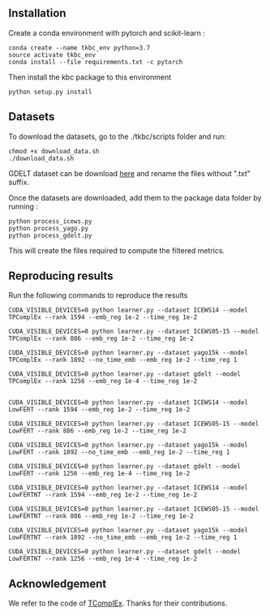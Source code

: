 
## Installation
Create a conda environment with pytorch and scikit-learn :
```
conda create --name tkbc_env python=3.7
source activate tkbc_env
conda install --file requirements.txt -c pytorch
```

Then install the kbc package to this environment
```
python setup.py install
```

## Datasets

To download the datasets, go to the ./tkbc/scripts folder and run:
```
chmod +x download_data.sh
./download_data.sh
```

GDELT dataset can be download [here](https://github.com/BorealisAI/de-simple/tree/master/datasets/gdelt) and rename the files without ".txt" suffix.

Once the datasets are downloaded, add them to the package data folder by running :
```
python process_icews.py
python process_yago.py
python process_gdelt.py
```

This will create the files required to compute the filtered metrics.

## Reproducing results

Run the following commands to reproduce the results

```
CUDA_VISIBLE_DEVICES=0 python learner.py --dataset ICEWS14 --model TPComplEx --rank 1594 --emb_reg 1e-2 --time_reg 1e-2 

CUDA_VISIBLE_DEVICES=0 python learner.py --dataset ICEWS05-15 --model TPComplEx --rank 886 --emb_reg 1e-2 --time_reg 1e-2  

CUDA_VISIBLE_DEVICES=0 python learner.py --dataset yago15k --model TPComplEx --rank 1892 --no_time_emb --emb_reg 1e-2 --time_reg 1

CUDA_VISIBLE_DEVICES=0 python learner.py --dataset gdelt --model TPComplEx --rank 1256 --emb_reg 1e-4 --time_reg 1e-2 


CUDA_VISIBLE_DEVICES=0 python learner.py --dataset ICEWS14 --model LowFERT --rank 1594 --emb_reg 1e-2 --time_reg 1e-2 

CUDA_VISIBLE_DEVICES=0 python learner.py --dataset ICEWS05-15 --model LowFERT --rank 886 --emb_reg 1e-2 --time_reg 1e-2  

CUDA_VISIBLE_DEVICES=0 python learner.py --dataset yago15k --model LowFERT --rank 1892 --no_time_emb --emb_reg 1e-2 --time_reg 1

CUDA_VISIBLE_DEVICES=0 python learner.py --dataset gdelt --model LowFERT --rank 1256 --emb_reg 1e-4 --time_reg 1e-2

CUDA_VISIBLE_DEVICES=0 python learner.py --dataset ICEWS14 --model LowFERTNT --rank 1594 --emb_reg 1e-2 --time_reg 1e-2 

CUDA_VISIBLE_DEVICES=0 python learner.py --dataset ICEWS05-15 --model LowFERTNT --rank 886 --emb_reg 1e-2 --time_reg 1e-2  

CUDA_VISIBLE_DEVICES=0 python learner.py --dataset yago15k --model LowFERTNT --rank 1892 --no_time_emb --emb_reg 1e-2 --time_reg 1

CUDA_VISIBLE_DEVICES=0 python learner.py --dataset gdelt --model LowFERTNT --rank 1256 --emb_reg 1e-4 --time_reg 1e-2

```



## Acknowledgement
We refer to the code of [TComplEx](https://github.com/facebookresearch/tkbc). Thanks for their contributions.
